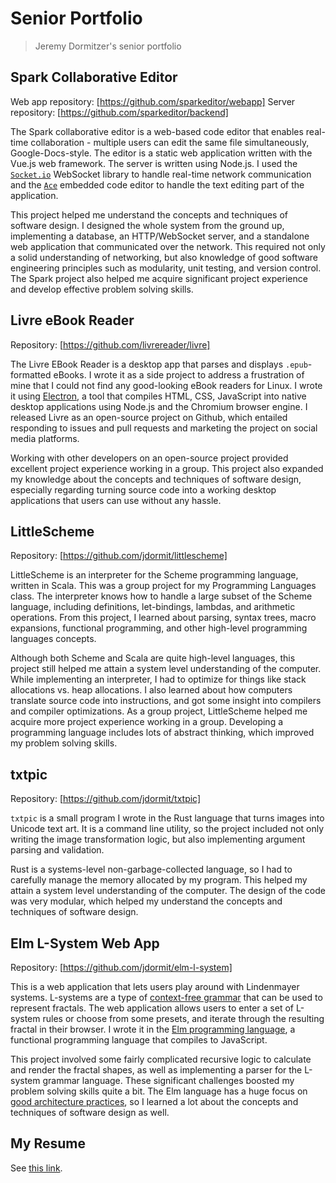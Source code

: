 # Senior Portfolio
> Jeremy Dormitzer's senior portfolio

## Spark Collaborative Editor
Web app repository: [https://github.com/sparkeditor/webapp]
Server repository: [https://github.com/sparkeditor/backend]

The Spark collaborative editor is a web-based code editor that enables real-time collaboration - multiple users can edit the same file simultaneously, Google-Docs-style. The editor is a static web application written with the Vue.js web framework. The server is written using Node.js. I used the [`Socket.io`](https://socket.io) WebSocket library to handle real-time network communication and the [`Ace`](https://ace.c9.io) embedded code editor to handle the text editing part of the application.

This project helped me understand the concepts and techniques of software design. I designed the whole system from the ground up, implementing a database, an HTTP/WebSocket server, and a standalone web application that communicated over the network. This required not only a solid understanding of networking, but also knowledge of good software engineering principles such as modularity, unit testing, and version control. The Spark project also helped me acquire significant project experience and develop effective problem solving skills.

## Livre eBook Reader
Repository: [https://github.com/livrereader/livre]

The Livre EBook Reader is a desktop app that parses and displays `.epub`-formatted eBooks. I wrote it as a side project to address a frustration of mine that I could not find any good-looking eBook readers for Linux. I wrote it using [Electron](https://electron.atom.io), a tool that compiles HTML, CSS, JavaScript into native desktop applications using Node.js and the Chromium browser engine. I released Livre as an open-source project on Github, which entailed responding to issues and pull requests and marketing the project on social media platforms.

Working with other developers on an open-source project provided excellent project experience working in a group. This project also expanded my knowledge about the concepts and techniques of software design, especially regarding turning source code into a working desktop applications that users can use without any hassle.

## LittleScheme
Repository: [https://github.com/jdormit/littlescheme]

LittleScheme is an interpreter for the Scheme programming language, written in Scala. This was a group project for my Programming Languages class. The interpreter knows how to handle a large subset of the Scheme language, including definitions, let-bindings, lambdas, and arithmetic operations. From this project, I learned about parsing, syntax trees, macro expansions, functional programming, and other high-level programming languages concepts.

Although both Scheme and Scala are quite high-level languages, this project still helped me attain a system level understanding of the computer. While implementing an interpreter, I had to optimize for things like stack allocations vs. heap allocations. I also learned about how computers translate source code into instructions, and got some insight into compilers and compiler optimizations. As a group project, LittleScheme helped me acquire more project experience working in a group. Developing a programming language includes lots of abstract thinking, which improved my problem solving skills.

## txtpic
Repository: [https://github.com/jdormit/txtpic]

`txtpic` is a small program I wrote in the Rust language that turns images into Unicode text art. It is a command line utility, so the project included not only writing the image transformation logic, but also implementing argument parsing and validation.

Rust is a systems-level non-garbage-collected language, so I had to carefully manage the memory allocated by my program. This helped my attain a system level understanding of the computer. The design of the code was very modular, which helped my understand the concepts and techniques of software design.

## Elm L-System Web App
Repository: [https://github.com/jdormit/elm-l-system]

This is a web application that lets users play around with Lindenmayer systems. L-systems are a type of [context-free grammar](https://en.wikipedia.org/wiki/Context-free_grammar) that can be used to represent fractals. The web application allows users to enter a set of L-system rules or choose from some presets, and iterate through the resulting fractal in their browser. I wrote it in the [Elm programming language](https://elm-lang.org), a functional programming language that compiles to JavaScript.

This project involved some fairly complicated recursive logic to calculate and render the fractal shapes, as well as implementing a parser for the L-system grammar language. These significant challenges boosted my problem solving skills quite a bit. The Elm language has a huge focus on [good architecture practices](https://guide.elm-lang.org/architecture/), so I learned a lot about the concepts and techniques of software design as well.

## My Resume
See [this link](https://docs.google.com/document/d/1y7cTOkCTmMeK64Lmi0p_Kh2bfWb-Gn-R6i9atkaJw60/edit?usp=sharing).
